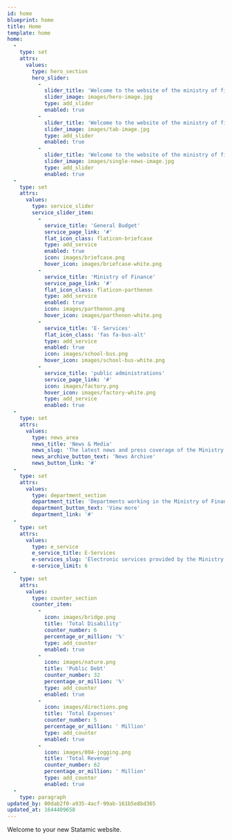 ```yaml
---
id: home
blueprint: home
title: Home
template: home
home:
  -
    type: set
    attrs:
      values:
        type: hero_section
        hero_slider:
          -
            slider_title: 'Welcome to the website of the ministry of finance - State of Palestine'
            slider_image: images/hero-image.jpg
            type: add_slider
            enabled: true
          -
            slider_title: 'Welcome to the website of the ministry of finance - State of Palestine'
            slider_image: images/tab-image.jpg
            type: add_slider
            enabled: true
          -
            slider_title: 'Welcome to the website of the ministry of finance - State of Palestine'
            slider_image: images/single-news-image.jpg
            type: add_slider
            enabled: true
  -
    type: set
    attrs:
      values:
        type: service_slider
        service_slider_item:
          -
            service_title: 'General Budget'
            service_page_link: '#'
            flat_icon_class: flaticon-briefcase
            type: add_service
            enabled: true
            icon: images/briefcase.png
            hover_icon: images/briefcase-white.png
          -
            service_title: 'Ministry of Finance'
            service_page_link: '#'
            flat_icon_class: flaticon-parthenon
            type: add_service
            enabled: true
            icon: images/parthenon.png
            hover_icon: images/parthenon-white.png
          -
            service_title: 'E- Services'
            flat_icon_class: 'fas fa-bus-alt'
            type: add_service
            enabled: true
            icon: images/school-bus.png
            hover_icon: images/school-bus-white.png
          -
            service_title: 'public administrations'
            service_page_link: '#'
            icon: images/factory.png
            hover_icon: images/factory-white.png
            type: add_service
            enabled: true
  -
    type: set
    attrs:
      values:
        type: news_area
        news_title: 'News & Media'
        news_slug: 'The latest news and press coverage of the Ministry''s activities'
        news_archive_button_text: 'News Archive'
        news_button_link: '#'
  -
    type: set
    attrs:
      values:
        type: department_section
        department_title: 'Departments working in the Ministry of Finance'
        department_button_text: 'View more'
        department_link: '#'
  -
    type: set
    attrs:
      values:
        type: e_service
        e_service_title: E-Services
        e-services_slug: 'Electronic services provided by the Ministry of Finance in cooperation with various departments'
        e-service_limit: 6
  -
    type: set
    attrs:
      values:
        type: counter_section
        counter_item:
          -
            icon: images/bridge.png
            title: 'Total Disability'
            counter_number: 6
            percentage_or_million: '%'
            type: add_counter
            enabled: true
          -
            icon: images/nature.png
            title: 'Public Debt'
            counter_number: 32
            percentage_or_million: '%'
            type: add_counter
            enabled: true
          -
            icon: images/directions.png
            title: 'Total Expenses'
            counter_number: 5
            percentage_or_million: ' Million'
            type: add_counter
            enabled: true
          -
            icon: images/004-jogging.png
            title: 'Total Revenue'
            counter_number: 62
            percentage_or_million: ' Million'
            type: add_counter
            enabled: true
  -
    type: paragraph
updated_by: 00dab2f0-a935-4acf-99ab-161b5e8bd365
updated_at: 1644409658
---
```

Welcome to your new Statamic website.
